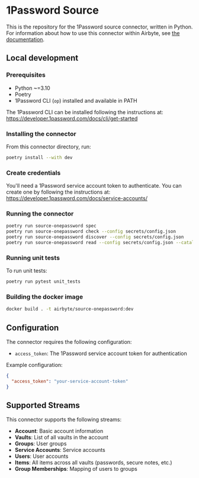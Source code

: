 # 1Password Source

This is the repository for the 1Password source connector, written in Python.
For information about how to use this connector within Airbyte, see [the documentation](https://docs.airbyte.com/integrations/sources/onepassword).

## Local development

### Prerequisites

- Python ~=3.10
- Poetry
- 1Password CLI (`op`) installed and available in PATH

The 1Password CLI can be installed following the instructions at: https://developer.1password.com/docs/cli/get-started

### Installing the connector

From this connector directory, run:
```bash
poetry install --with dev
```

### Create credentials

You'll need a 1Password service account token to authenticate. You can create one by following the instructions at:
https://developer.1password.com/docs/service-accounts/

### Running the connector

```bash
poetry run source-onepassword spec
poetry run source-onepassword check --config secrets/config.json
poetry run source-onepassword discover --config secrets/config.json
poetry run source-onepassword read --config secrets/config.json --catalog sample_catalog.json
```

### Running unit tests

To run unit tests:
```bash
poetry run pytest unit_tests
```

### Building the docker image

```bash
docker build . -t airbyte/source-onepassword:dev
```

## Configuration

The connector requires the following configuration:

- `access_token`: The 1Password service account token for authentication

Example configuration:
```json
{
  "access_token": "your-service-account-token"
}
```

## Supported Streams

This connector supports the following streams:

- **Account**: Basic account information
- **Vaults**: List of all vaults in the account
- **Groups**: User groups
- **Service Accounts**: Service accounts
- **Users**: User accounts
- **Items**: All items across all vaults (passwords, secure notes, etc.)
- **Group Memberships**: Mapping of users to groups